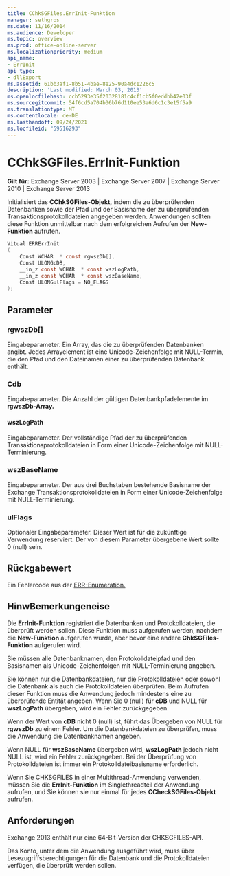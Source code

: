 ```yaml
---
title: CChkSGFiles.ErrInit-Funktion
manager: sethgros
ms.date: 11/16/2014
ms.audience: Developer
ms.topic: overview
ms.prod: office-online-server
ms.localizationpriority: medium
api_name:
- ErrInit
api_type:
- dllExport
ms.assetid: 61bb3af1-8b51-4bae-8e25-90a4dc1226c5
description: 'Last modified: March 03, 2013'
ms.openlocfilehash: ccb5293e35f20328181c4cf1cb5f0eddbb42e03f
ms.sourcegitcommit: 54f6cd5a704b36b76d110ee53a6d6c1c3e15f5a9
ms.translationtype: MT
ms.contentlocale: de-DE
ms.lasthandoff: 09/24/2021
ms.locfileid: "59516293"
---
```

# <a name="cchksgfileserrinit-function"></a>CChkSGFiles.ErrInit-Funktion
  
**Gilt für:** Exchange Server 2003 | Exchange Server 2007 | Exchange Server 2010 | Exchange Server 2013
  
Initialisiert das **CChkSGFiles-Objekt,** indem die zu überprüfenden Datenbanken sowie der Pfad und der Basisname der zu überprüfenden Transaktionsprotokolldateien angegeben werden. Anwendungen sollten diese Funktion unmittelbar nach dem erfolgreichen Aufrufen der **New-Funktion** aufrufen. 
  
```cs
Vitual ERRErrInit  
(
    Const WCHAR  * const rgwszDb[],
    Const ULONGcDB,
    __in_z const WCHAR  * const wszLogPath,
    __in_z const WCHAR  * const wszBaseName,
    Const ULONGulFlags = NO_FLAGS
);

```

## <a name="parameters"></a>Parameter

### <a name="rgwszdb"></a>rgwszDb[]
  
Eingabeparameter. Ein Array, das die zu überprüfenden Datenbanken angibt. Jedes Arrayelement ist eine Unicode-Zeichenfolge mit NULL-Termin, die den Pfad und den Dateinamen einer zu überprüfenden Datenbank enthält.
    
### <a name="cdb"></a>Cdb
  
Eingabeparameter. Die Anzahl der gültigen Datenbankpfadelemente im **rgwszDb-Array.** 
    
#### <a name="wszlogpath"></a>wszLogPath
  
Eingabeparameter. Der vollständige Pfad der zu überprüfenden Transaktionsprotokolldateien in Form einer Unicode-Zeichenfolge mit NULL-Terminierung.
    
### <a name="wszbasename"></a>wszBaseName
  
Eingabeparameter. Der aus drei Buchstaben bestehende Basisname der Exchange Transaktionsprotokolldateien in Form einer Unicode-Zeichenfolge mit NULL-Terminierung.
    
### <a name="ulflags"></a>ulFlags
  
Optionaler Eingabeparameter. Dieser Wert ist für die zukünftige Verwendung reserviert. Der von diesem Parameter übergebene Wert sollte 0 (null) sein.
    
## <a name="return-value"></a>Rückgabewert

Ein Fehlercode aus der [ERR-Enumeration.](cchksgfiles-err-enumeration.md) 
  
## <a name="remarks"></a>HinwBemerkungeneise

Die **ErrInit-Funktion** registriert die Datenbanken und Protokolldateien, die überprüft werden sollen. Diese Funktion muss aufgerufen werden, nachdem die **New-Funktion** aufgerufen wurde, aber bevor eine andere **ChkSGFiles-Funktion** aufgerufen wird. 
  
Sie müssen alle Datenbanknamen, den Protokolldateipfad und den Basisnamen als Unicode-Zeichenfolgen mit NULL-Terminierung angeben.
  
Sie können nur die Datenbankdateien, nur die Protokolldateien oder sowohl die Datenbank als auch die Protokolldateien überprüfen. Beim Aufrufen dieser Funktion muss die Anwendung jedoch mindestens eine zu überprüfende Entität angeben. Wenn Sie 0 (null) für  **cDB**  und NULL für  **wszLogPath**  übergeben, wird ein Fehler zurückgegeben. 
  
Wenn der Wert von  **cDB**  nicht 0 (null) ist, führt das Übergeben von NULL für  **rgwszDb**  zu einem Fehler. Um die Datenbankdateien zu überprüfen, muss die Anwendung die Datenbanknamen angeben. 
  
Wenn NULL für  **wszBaseName**  übergeben wird,  **wszLogPath**  jedoch nicht NULL ist, wird ein Fehler zurückgegeben. Bei der Überprüfung von Protokolldateien ist immer ein Protokolldateibasisname erforderlich. 
  
Wenn Sie CHKSGFILES in einer Multithread-Anwendung verwenden, müssen Sie die **ErrInit-Funktion** im Singlethreadteil der Anwendung aufrufen, und Sie können sie nur einmal für jedes **CCheckSGFiles-Objekt** aufrufen. 
  
## <a name="requirements"></a>Anforderungen

Exchange 2013 enthält nur eine 64-Bit-Version der CHKSGFILES-API.
  
Das Konto, unter dem die Anwendung ausgeführt wird, muss über Lesezugriffsberechtigungen für die Datenbank und die Protokolldateien verfügen, die überprüft werden sollen.
  

